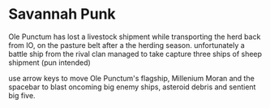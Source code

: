 # Savannah Punk

Ole Punctum has lost a livestock shipment while transporting the herd back from IO, on the pasture belt after a the herding season. unfortunately a battle ship from the rival clan managed to take capture three ships of sheep shipment (pun intended)

use arrow keys to move Ole Punctum's flagship, Millenium Moran and the spacebar to blast oncoming big enemy ships, asteroid debris and sentient big five.
